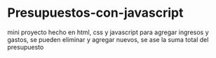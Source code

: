 # Presupuestos-con-javascript
mini proyecto hecho en html, css y javascript para agregar ingresos y gastos, se pueden eliminar y agregar nuevos, se ase la suma total del presupuesto
